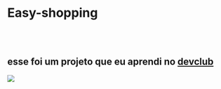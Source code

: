 <h1>Easy-shopping</h1> 
<br>
<br>
<h2>esse foi um projeto que eu aprendi no <a href="https://rodolfemore.com.br/devclub">devclub</a></h2>

<img src="![image](https://github.com/edsonsi26/Easy-shopping/assets/142119170/9992749e-3878-4a56-be37-f32d9aff7caf)"/>
